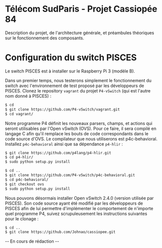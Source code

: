 # Télécom SudParis - Projet Cassiopée 84
Description du projet, de l'architecture générale, et préambules théoriques sur le fonctionnement des composants.

# Configuration du switch PISCES
Le switch PISCES est à installer sur le Raspberry Pi 3 (modèle B).

Dans un premier temps, nous testerons simplement le fonctionnement du switch avec l'environnement de test proposé par les développeurs de PISCES. Clonez le repository `vagrant` du projet `P4-vSwitch` (qui est l'autre nom donné à PISCES) :
```bash
$ cd
$ git clone https://github.com/P4-vSwitch/vagrant.git
$ cd vagrant/
```

Notre programme P4 définit les nouveaux parsers, champs, et actions qui seront utilisables par l'Open vSwitch (OVS). Pour ce faire, il sera compilé en langage C afin qu'il remplace les bouts de code correspondants dans le code source d'OVS. Le compilateur que nous utiliserons est p4c-behavioral. Installez `p4c-behavioral` ainsi que sa dépendance `p4-hlir` :
```bash
$ git clone https://github.com/p4lang/p4-hlir.git
$ cd p4-hlir/
$ sudo python setup.py install
```
```bash
$ cd ..
$ git clone https://github.com/P4-vSwitch/p4c-behavioral.git
$ cd p4c-behavioral/
$ git checkout ovs
$ sudo python setup.py install
```

Nous pouvons désormais installer Open vSwitch 2.4.0 (version utilisée par PISCES). Son code source ayant été modifié par les développeurs de PISCES afin de lui permettre d'implémenter le comportement de n'importe quel programme P4, suivez scrupuleusement les instructions suivantes pour le clonage :
```bash
$ cd ..
$ git clone https://github.com/Johnao/cassiopee.git
```


-- En cours de rédaction --

